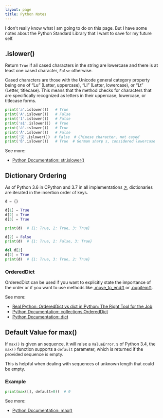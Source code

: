 ```yaml
---
layout: page
title: Python Notes
---
```


I don't really know what I am going to do on this page. But I have some notes about the Python Standard Library that I want to save for my future self.

## .islower()

Return `True` if all cased characters in the string are lowercase and there is at least one cased character, `False` otherwise.

Cased characters are those with the Unicode general category property being one of “Lu” (Letter, uppercase), “Ll” (Letter, lowercase), or “Lt” (Letter, titlecase). This means that the method checks for characters that are specifically recognized as letters in their uppercase, lowercase, or titlecase forms.


```python
print('a'.islower())   # True
print('A'.islower())   # False
print('1'.islower())   # False
print('a1'.islower())  # True
print('á'.islower())   # True
print('Á'.islower())   # False
print('汉'.islower())  # False  # Chinese character, not cased
print('ß'.islower())   # True  # German sharp s, considered lowercase
```

See more:
- [Python Documentation: str.islower()](https://docs.python.org/3/library/stdtypes.html#str.islower)


## Dictionary Ordering

As of Python 3.6 in CPython and 3.7 in all implementations [&#x2197;](https://docs.python.org/3/library/stdtypes.html#dict:~:text=changed%20in%20version%203.7%3A%20dictionary%20order%20is%20guaranteed%20to%20be%20insertion%20order.%20this%20behavior%20was%20an%20implementation%20detail%20of%20cpython%20from%203.6.), dictionaries are iterated in the insertion order of keys.

```python
d = {}

d[1] = True
d[2] = True
d[3] = True

print(d)  # {1: True, 2: True, 3: True}

d[2] = False
print(d)  # {1: True, 2: False, 3: True}

del d[2]
d[2] = True
print(d)  # {1: True, 3: True, 2: True}
```

### OrderedDict

OrderedDict can be used if you want to explicitly state the importance of the order or if you want to use methods like [.move_to_end()](https://docs.python.org/3/library/collections.html#collections.OrderedDict.move_to_end) or [.popitem()](https://docs.python.org/3/library/collections.html#collections.OrderedDict.popitem).

See more:
- [Real Python: OrderedDict vs dict in Python: The Right Tool for the Job](https://realpython.com/python-ordereddict/)
- [Python Documentation: collections.OrderedDict](https://docs.python.org/3/library/collections.html#collections.OrderedDict)
- [Python Documentation: dict](https://docs.python.org/3/library/stdtypes.html#dict)



## Default Value for max()

If `max()` is given an sequence, it will raise a  `ValueError`.  s of Python 3.4, the `max()` function supports a `default` parameter, which is returned if the provided sequence is empty. 

This is helpful when dealing with sequences of unknown length that could be empty.

### Example

```python
print(max([], default=0))  # 0
```

See more:
- [Python Documentation: max()](https://docs.python.org/3/library/functions.html#max)

